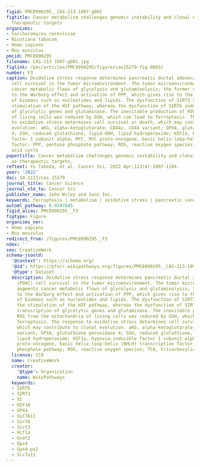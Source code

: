 ```yaml
---
figid: PMC8990295__CAS-113-1097-g001
figtitle: Cancer metabolism challenges genomic instability and clonal evolution as
  therapeutic targets
organisms:
- Saccharomyces cerevisiae
- Nicotiana tabacum
- Homo sapiens
- Mus musculus
pmcid: PMC8990295
filename: CAS-113-1097-g001.jpg
figlink: /pmc/articles/PMC8990295/figure/cas15279-fig-0003/
number: F3
caption: Oxidative stress response determines pancreatic ductal adenocarcinoma (PDAC)
  cell survival in the tumor microenvironment. The tumor microenvironment augments
  cancer metabolic flows of glycolysis and glutaminolysis; the former contributes
  to the Warburg effect and activation of PPP, which gives rise to the production
  of biomass such as nucleotides and lipids. The dysfunction of SIRT3 results in the
  stimulation of the HIF pathway, whereas the dysfunction of SIRT6 induces the transcription
  of glycolytic genes and glutaminase. The inevitable production of ROS from the mitochondria
  of living cells was reduced by GSH, which can lead to ferroptosis. The response
  to oxidative stress determines cell survival or death, which may contribute to clonal
  evolution. aKG, alpha‐ketoglutarate; CD44v, CD44 variant; GPX4, glutathione peroxidase
  4; GSH, reduced glutathione, lipid‐OOH, lipid hydroperoxide; HIF1a, hypoxia‐inducible
  factor 1 subunit alpha; MYC, MYC proto‐oncogene, basic helix‐loop‐helix (BHLH) transcription
  factor; PPP, pentose phosphate pathway; ROS, reactive oxygen species; TCA, tricarboxylic
  acid cycle
papertitle: Cancer metabolism challenges genomic instability and clonal evolution
  as therapeutic targets.
reftext: Yu Takeda, et al. Cancer Sci. 2022 Apr;113(4):1097-1104.
year: '2022'
doi: 10.1111/cas.15279
journal_title: Cancer Science
journal_nlm_ta: Cancer Sci
publisher_name: John Wiley and Sons Inc.
keywords: ferroptosis | metabolism | oxidative stress | pancreatic cancer | sirtuins
automl_pathway: 0.9397845
figid_alias: PMC8990295__F3
figtype: Figure
organisms_ner:
- Homo sapiens
- Mus musculus
redirect_from: /figures/PMC8990295__F3
ndex: ''
seo: CreativeWork
schema-jsonld:
  '@context': https://schema.org/
  '@id': https://pfocr.wikipathways.org/figures/PMC8990295__CAS-113-1097-g001.html
  '@type': Dataset
  description: Oxidative stress response determines pancreatic ductal adenocarcinoma
    (PDAC) cell survival in the tumor microenvironment. The tumor microenvironment
    augments cancer metabolic flows of glycolysis and glutaminolysis; the former contributes
    to the Warburg effect and activation of PPP, which gives rise to the production
    of biomass such as nucleotides and lipids. The dysfunction of SIRT3 results in
    the stimulation of the HIF pathway, whereas the dysfunction of SIRT6 induces the
    transcription of glycolytic genes and glutaminase. The inevitable production of
    ROS from the mitochondria of living cells was reduced by GSH, which can lead to
    ferroptosis. The response to oxidative stress determines cell survival or death,
    which may contribute to clonal evolution. aKG, alpha‐ketoglutarate; CD44v, CD44
    variant; GPX4, glutathione peroxidase 4; GSH, reduced glutathione, lipid‐OOH,
    lipid hydroperoxide; HIF1a, hypoxia‐inducible factor 1 subunit alpha; MYC, MYC
    proto‐oncogene, basic helix‐loop‐helix (BHLH) transcription factor; PPP, pentose
    phosphate pathway; ROS, reactive oxygen species; TCA, tricarboxylic acid cycle
  license: CC0
  name: CreativeWork
  creator:
    '@type': Organization
    name: WikiPathways
  keywords:
  - SIRT6
  - SIRT3
  - XS
  - HIF1A
  - GPX4
  - SLC7A11
  - Sirt6
  - Sirt3
  - Hif1a
  - Gnat2
  - Gpx4
  - Gpx4-ps2
  - Slc7a11
---
```

